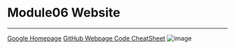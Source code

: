# Module06 Website
---
[Google Homepage](https://www.google.com "Google's Homepage")
[GitHub Webpage Code CheatSheet](https://github.com/adam-p/markdown-here/wiki/Markdown-Cheatsheet)
![image](https://user-images.githubusercontent.com/105691291/170149530-35f26035-555b-40ec-9a50-5b6e6e02faa4.png)
